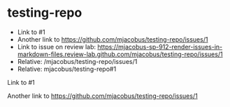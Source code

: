 # testing-repo

- Link to #1
- Another link to https://github.com/mjacobus/testing-repo/issues/1
- Link to issue on review lab: https://mjacobus-sp-912-render-issues-in-markdown-files.review-lab.github.com/mjacobus/testing-repo/issues/1
- Relative: /mjacobus/testing-repo/issues/1
- Relative: mjacobus/testing-repo#1



Link to #1

Another link to https://github.com/mjacobus/testing-repo/issues/1
